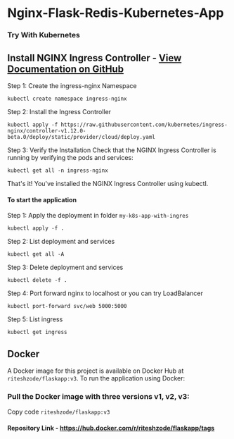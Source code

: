 # Nginx-Flask-Redis-Kubernetes-App

### Try With Kubernetes

## Install NGINX Ingress Controller - [View Documentation on GitHub](https://github.com/kubernetes/ingress-nginx)

Step 1: Create the ingress-nginx Namespace

    kubectl create namespace ingress-nginx

Step 2: Install the Ingress Controller

    kubectl apply -f https://raw.githubusercontent.com/kubernetes/ingress-nginx/controller-v1.12.0-beta.0/deploy/static/provider/cloud/deploy.yaml

Step 3: Verify the Installation
Check that the NGINX Ingress Controller is running by verifying the pods and services:

    kubectl get all -n ingress-nginx

That's it! You've installed the NGINX Ingress Controller using kubectl.

#### To start the application

Step 1: Apply the deployment in folder `my-k8s-app-with-ingres`

    kubectl apply -f .

Step 2: List deployment and services

    kubectl get all -A

Step 3: Delete deployment and services

    kubectl delete -f .

Step 4: Port forward nginx to localhost or you can try LoadBalancer

    kubectl port-forward svc/web 5000:5000

Step 5: List ingress

    kubectl get ingress

## Docker
  A Docker image for this project is available on Docker Hub at ```riteshzode/flaskapp:v3```. To run the application using Docker:


### Pull the Docker image with three versions v1, v2, v3:
  
  Copy code
  ```riteshzode/flaskapp:v3```

#### Repository Link - https://hub.docker.com/r/riteshzode/flaskapp/tags
